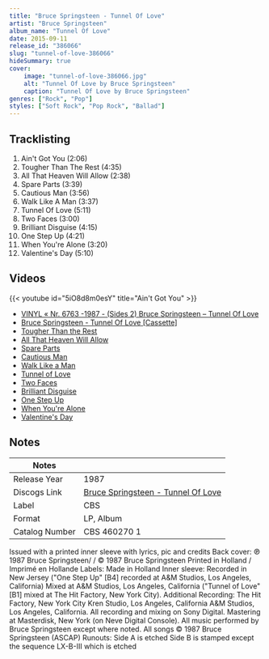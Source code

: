 ```yaml
---
title: "Bruce Springsteen - Tunnel Of Love"
artist: "Bruce Springsteen"
album_name: "Tunnel Of Love"
date: 2015-09-11
release_id: "386066"
slug: "tunnel-of-love-386066"
hideSummary: true
cover:
    image: "tunnel-of-love-386066.jpg"
    alt: "Tunnel Of Love by Bruce Springsteen"
    caption: "Tunnel Of Love by Bruce Springsteen"
genres: ["Rock", "Pop"]
styles: ["Soft Rock", "Pop Rock", "Ballad"]
---
```


## Tracklisting
1. Ain't Got You (2:06)
2. Tougher Than The Rest (4:35)
3. All That Heaven Will Allow (2:38)
4. Spare Parts (3:39)
5. Cautious Man (3:56)
6. Walk Like A Man (3:37)
7. Tunnel Of Love (5:11)
8. Two Faces (3:00)
9. Brilliant Disguise (4:15)
10. One Step Up (4:21)
11. When You're Alone (3:20)
12. Valentine's Day (5:10)

## Videos
{{< youtube id="5iO8d8m0esY" title="Ain't Got You" >}}
- [VINYL « Nr. 6763 -1987 - (Sides 2) Bruce Springsteen – Tunnel Of Love](https://www.youtube.com/watch?v=4e_qcQVFtoQ)
- [Bruce Springsteen - Tunnel Of Love [Cassette]](https://www.youtube.com/watch?v=x02Uesie3Pk)
- [Tougher Than the Rest](https://www.youtube.com/watch?v=9XQX-zRVK-w)
- [All That Heaven Will Allow](https://www.youtube.com/watch?v=XlMDSTeb4_w)
- [Spare Parts](https://www.youtube.com/watch?v=mkFD8gmBWQc)
- [Cautious Man](https://www.youtube.com/watch?v=QRHPkseMFnU)
- [Walk Like a Man](https://www.youtube.com/watch?v=k2WDBy53x2k)
- [Tunnel of Love](https://www.youtube.com/watch?v=SVynfAYk_0I)
- [Two Faces](https://www.youtube.com/watch?v=119sq2IIoiA)
- [Brilliant Disguise](https://www.youtube.com/watch?v=vQVs36wfyaY)
- [One Step Up](https://www.youtube.com/watch?v=hK0XsJ9GH1w)
- [When You're Alone](https://www.youtube.com/watch?v=yj53o9pkKRo)
- [Valentine's Day](https://www.youtube.com/watch?v=h5XgjPfL8KM)


## Notes

| Notes          |             |
| ---------------| ----------- |
| Release Year   | 1987 |
| Discogs Link   | [Bruce Springsteen - Tunnel Of Love](https://www.discogs.com/release/386066-Bruce-Springsteen-Tunnel-Of-Love) |
| Label          | CBS |
| Format         | LP, Album |
| Catalog Number | CBS 460270 1 |

Issued with a printed inner sleeve with lyrics, pic and credits  Back cover: ℗ 1987 Bruce Springsteen/ / © 1987 Bruce Springsteen Printed in Holland / Imprimé en Hollande  Labels: Made in Holland  Inner sleeve: Recorded in New Jersey ("One Step Up" [B4] recorded at A&M Studios, Los Angeles, California) Mixed at A&M Studios, Los Angeles, California ("Tunnel of Love" [B1] mixed at The Hit Factory, New York City).  Additional Recording: The Hit Factory, New York City Kren Studio, Los Angeles, California A&M Studios, Los Angeles, California.  All recording and mixing on Sony Digital.  Mastering at Masterdisk, New York (on Neve Digital Console).  All music performed by Bruce Springsteen except where noted.  All songs © 1987 Bruce Springsteen (ASCAP)  Runouts: Side A is etched Side B is stamped except the sequence LX-B-III which is etched   

